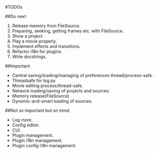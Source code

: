 #TODOs

##Do next

1. Release memory from FileSource.
1. Preparing, seeking, getting frames etc. with FileSource.
1. Show a project.
1. Play a movie properly.
1. Implement effects and transitions.
1. Refactor i18n for plugins.
1. Write docstrings.

##Important

* Central saving/loading/managing of preferences thread/process-safe.
* Threadsafe for log.py
* Movie editing process/thread-safe.
* Network loading/saving of projects and sources.
* Memory release(FileSource)
* Dynamic-and-smart loading of sources.


##Not so important but on mind

* Log more.
* Config editor.
* CUI.
* Plugin management.
* Plugin i18n management.
* Plugin config i18n management.

